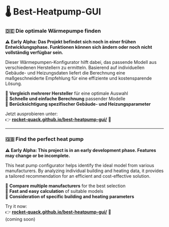 # 🌡️ Best-Heatpump-GUI

### 🇩🇪 **Die optimale Wärmepumpe finden**

**⚠️ Early Alpha: Das Projekt befindet sich noch in einer frühen Entwicklungsphase. Funktionen können sich ändern oder noch nicht vollständig verfügbar sein.**

Dieser Wärmepumpen-Konfigurator hilft dabei, das passende Modell aus verschiedenen Herstellern zu ermitteln. Basierend auf individuellen Gebäude- und Heizungsdaten liefert die Berechnung eine maßgeschneiderte Empfehlung für eine effiziente und kostensparende Lösung.

🔹 **Vergleich mehrerer Hersteller** für eine optimale Auswahl  
🔹 **Schnelle und einfache Berechnung** passender Modelle  
🔹 **Berücksichtigung spezifischer Gebäude- und Heizungsparameter**

Jetzt ausprobieren unter:  
👉 [**rocket-quack.github.io/best-heatpump-gui/**](https://rocket-quack.github.io/best-heatpump-gui/) 🚀

---

### 🇬🇧 **Find the perfect heat pump**

**⚠️ Early Alpha: This project is in an early development phase. Features may change or be incomplete.**


This heat pump configurator helps identify the ideal model from various manufacturers. By analyzing individual building and heating data, it provides a tailored recommendation for an efficient and cost-effective solution.

🔹 **Compare multiple manufacturers** for the best selection  
🔹 **Fast and easy calculation** of suitable models  
🔹 **Consideration of specific building and heating parameters**

Try it now:  
👉 [**rocket-quack.github.io/best-heatpump-gui/**](https://rocket-quack.github.io/best-heatpump-gui/) 🚀  
(coming soon)
